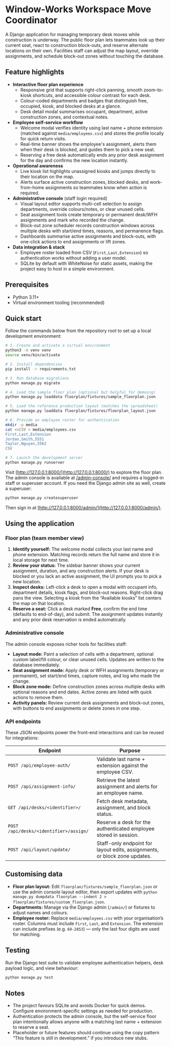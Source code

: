 # Window-Works Workspace Move Coordinator

A Django application for managing temporary desk moves while construction is underway. The public floor plan lets teammates look up their current seat, react to construction block-outs, and reserve alternate locations on their own. Facilities staff can adjust the map layout, override assignments, and schedule block-out zones without touching the database.

## Feature highlights

- **Interactive floor plan experience**
  - Responsive grid that supports right-click panning, smooth zoom-to-kiosk shortcuts, and accessible colour contrast for each desk.
  - Colour-coded departments and badges that distinguish free, occupied, kiosk, and blocked desks at a glance.
  - Desk detail modal summarises occupant, department, active construction zones, and contextual notes.
- **Employee self-service workflow**
  - Welcome modal verifies identity using last name + phone extension (matched against `media/employees.csv`) and stores the profile locally for quick return visits.
  - Real-time banner shows the employee's assignment, alerts them when their desk is blocked, and guides them to pick a new seat.
  - Reserving a free desk automatically ends any prior desk assignment for the day and confirms the new location instantly.
- **Operational awareness**
  - Live kiosk list highlights unassigned kiosks and jumps directly to their location on the map.
  - Alerts surface active construction zones, blocked desks, and work-from-home assignments so teammates know when action is required.
- **Administrative console** (staff login required)
  - Visual layout editor supports multi-cell selection to assign departments, override colours/notes, or clear unused cells.
  - Seat assignment tools create temporary or permanent desk/WFH assignments and mark who recorded the change.
  - Block-out zone scheduler records construction windows across multiple desks with start/end times, reasons, and permanence flags.
  - Dashboards summarise active assignments and block-outs, with one-click actions to end assignments or lift zones.
- **Data integration & stack**
  - Employee roster loaded from CSV (`First,Last,Extension`) so authentication works without adding a user model.
  - SQLite by default with WhiteNoise for static assets, making the project easy to host in a simple environment.

## Prerequisites

- Python 3.11+
- Virtual environment tooling (recommended)

## Quick start

Follow the commands below from the repository root to set up a local development environment:

```bash
# 1. Create and activate a virtual environment
python3 -m venv venv
source venv/bin/activate

# 2. Install dependencies
pip install -r requirements.txt

# 3. Run database migrations
python manage.py migrate

# 4. Load the sample floor plan (optional but helpful for demoing)
python manage.py loaddata floorplan/fixtures/sample_floorplan.json

# 5. Load the reference production layout (matches the spreadsheet)
python manage.py loaddata floorplan/fixtures/floorplan_layout.json

# 6. Provide an employee roster for authentication
mkdir -p media
cat <<CSV > media/employees.csv
First,Last,Extension
Jordan,Smith,5551
Taylor,Nguyen,5562
CSV

# 7. Launch the development server
python manage.py runserver
```

Visit [http://127.0.0.1:8000/](http://127.0.0.1:8000/) to explore the floor plan. The admin console is available at [/admin-console/](http://127.0.0.1:8000/admin-console/) and requires a logged-in staff or superuser account. If you need the Django admin site as well, create a superuser:

```bash
python manage.py createsuperuser
```

Then sign in at [http://127.0.0.1:8000/admin/](http://127.0.0.1:8000/admin/).

## Using the application

### Floor plan (team member view)

1. **Identify yourself:** The welcome modal collects your last name and phone extension. Matching records return the full name and store it in local storage for next time.
2. **Review your status:** The sidebar banner shows your current assignment, duration, and any construction alerts. If your desk is blocked or you lack an active assignment, the UI prompts you to pick a new location.
3. **Inspect desks:** Left-click a desk to open a modal with occupant info, department details, kiosk flags, and block-out reasons. Right-click drag pans the view. Selecting a kiosk from the “Available kiosks” list centers the map on that location.
4. **Reserve a seat:** Click a desk marked **Free**, confirm the end time (defaults to end-of-day), and submit. The assignment updates instantly and any prior desk reservation is ended automatically.

### Administrative console

The admin console exposes richer tools for facilities staff:

- **Layout mode:** Paint a selection of cells with a department, optional custom label/fill colour, or clear unused cells. Updates are written to the database immediately.
- **Seat assignment mode:** Apply desk or WFH assignments (temporary or permanent), set start/end times, capture notes, and log who made the change.
- **Block zone mode:** Define construction zones across multiple desks with optional reasons and end dates. Active zones are listed with quick actions to remove them.
- **Activity panels:** Review current desk assignments and block-out zones, with buttons to end assignments or delete zones in one step.

### API endpoints

These JSON endpoints power the front-end interactions and can be reused for integrations:

| Endpoint | Purpose |
| --- | --- |
| `POST /api/employee-auth/` | Validate last name + extension against the employee CSV. |
| `POST /api/assignment-info/` | Retrieve the latest assignment and alerts for an employee name. |
| `GET /api/desks/<identifier>/` | Fetch desk metadata, assignment, and block status. |
| `POST /api/desks/<identifier>/assign/` | Reserve a desk for the authenticated employee stored in session. |
| `POST /api/layout/update/` | Staff-only endpoint for layout edits, assignments, or block zone updates. |

## Customising data

- **Floor plan layout:** Edit `floorplan/fixtures/sample_floorplan.json` or use the admin console layout editor, then export updates with `python manage.py dumpdata floorplan --indent 2 > floorplan/fixtures/custom_floorplan.json`.
- **Departments:** Manage via the Django admin (`/admin/`) or fixtures to adjust names and colours.
- **Employee roster:** Replace `media/employees.csv` with your organisation’s roster. Columns must include `First`, `Last`, and `Extension`. The extension can include prefixes (e.g. `69-2853`) — only the last four digits are used for matching.

## Testing

Run the Django test suite to validate employee authentication helpers, desk payload logic, and view behaviour:

```bash
python manage.py test
```

## Notes

- The project favours SQLite and avoids Docker for quick demos. Configure environment-specific settings as needed for production.
- Authentication protects the admin console, but the self-service floor plan intentionally allows anyone with a matching last name + extension to reserve a seat.
- Placeholder or future features should continue using the copy pattern “This feature is still in development.” if you introduce new stubs.
